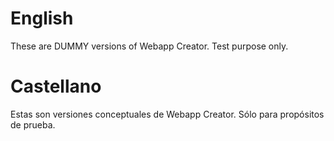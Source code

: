 # English

These are DUMMY versions of Webapp Creator. Test purpose only.

# Castellano

Estas son versiones conceptuales de Webapp Creator. Sólo para propósitos de prueba.
